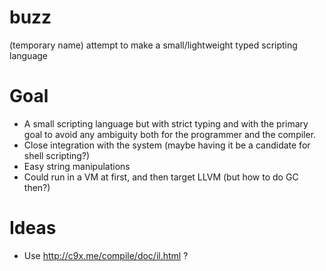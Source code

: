 # buzz
(temporary name) attempt to make a small/lightweight typed scripting language

# Goal
- A small scripting language but with strict typing and with the primary goal to avoid any ambiguity both for the programmer and the compiler.
- Close integration with the system (maybe having it be a candidate for shell scripting?)
- Easy string manipulations
- Could run in a VM at first, and then target LLVM (but how to do GC then?)

# Ideas
- Use http://c9x.me/compile/doc/il.html ?
